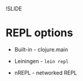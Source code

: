 !SLIDE

# REPL options

* Built-in - clojure.main

* Leiningen - `lein repl`

* nREPL - networked REPL
